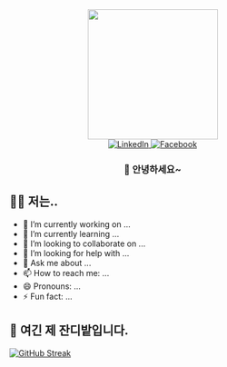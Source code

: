 <div id="header" align="center">
  <img src="https://media.giphy.com/media/1GEATImIxEXVR79Dhk/giphy.gif" width="229"/>
  <div id="badges">
    <a href="https://www.linkedin.com/in/enesbee/" target="_blank">
      <img src="https://img.shields.io/badge/LinkedIn-blue?&logo=linkedin&logoColor=white&style=for-the-badge" alt="LinkedIn"/>
    </a>
    <a href="https://www.facebook.com/enesbee.nam">
      <img src="https://img.shields.io/badge/Facebook-blue?&logo=Facebook&logoColor=white&style=for-the-badge" alt="Facebook"/>
    </a>
  </div>
  <h3>👋 안녕하세요~</h3>
</div>

## :man_technologist: 저는..

- 🔭 I’m currently working on ...
- 🌱 I’m currently learning ...
- 👯 I’m looking to collaborate on ...
- 🤔 I’m looking for help with ...
- 💬 Ask me about ...
- 📫 How to reach me: ...
- 😄 Pronouns: ...
- ⚡ Fun fact: ...


## :jigsaw: 여긴 제 잔디밭입니다.
[![GitHub Streak](http://github-readme-streak-stats.herokuapp.com?user=enesbee&theme=dark&hide_border=true&date_format=%5BY.%5Dn.j&background=000000&ring=68DD2F&fire=228E17&currStreakLabel=DDD759)](https://git.io/streak-stats)
<!--
**enesbee/enesbee** is a ✨ _special_ ✨ repository because its `README.md` (this file) appears on your GitHub profile.

Here are some ideas to get you started:

- 🔭 I’m currently working on ...
- 🌱 I’m currently learning ...
- 👯 I’m looking to collaborate on ...
- 🤔 I’m looking for help with ...
- 💬 Ask me about ...
- 📫 How to reach me: ...
- 😄 Pronouns: ...
- ⚡ Fun fact: ...
-->
